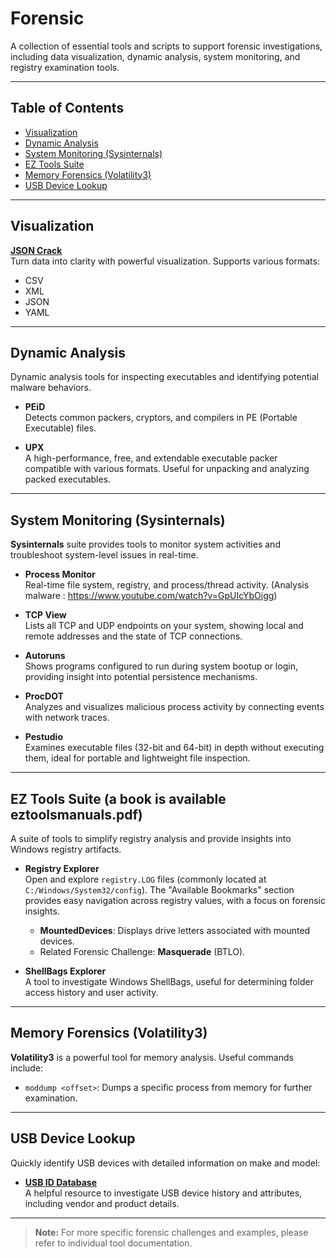 # Forensic

A collection of essential tools and scripts to support forensic investigations, including data visualization, dynamic analysis, system monitoring, and registry examination tools.

---

## Table of Contents
- [Visualization](#visualization)
- [Dynamic Analysis](#dynamic-analysis)
- [System Monitoring (Sysinternals)](#system-monitoring-sysinternals)
- [EZ Tools Suite](#ez-tools-suite)
- [Memory Forensics (Volatility3)](#memory-forensics-volatility3)
- [USB Device Lookup](#usb-device-lookup)

---

## Visualization

**[JSON Crack](https://jsoncrack.com)**  
Turn data into clarity with powerful visualization. Supports various formats:
- CSV
- XML
- JSON
- YAML

---

## Dynamic Analysis

Dynamic analysis tools for inspecting executables and identifying potential malware behaviors.

- **PEiD**  
  Detects common packers, cryptors, and compilers in PE (Portable Executable) files.

- **UPX**  
  A high-performance, free, and extendable executable packer compatible with various formats. Useful for unpacking and analyzing packed executables.

---

## System Monitoring (Sysinternals)

**Sysinternals** suite provides tools to monitor system activities and troubleshoot system-level issues in real-time.

- **Process Monitor**  
  Real-time file system, registry, and process/thread activity. (Analysis malware : https://www.youtube.com/watch?v=GpUIcYbOigg)

- **TCP View**  
  Lists all TCP and UDP endpoints on your system, showing local and remote addresses and the state of TCP connections.

- **Autoruns**  
  Shows programs configured to run during system bootup or login, providing insight into potential persistence mechanisms.

- **ProcDOT**  
  Analyzes and visualizes malicious process activity by connecting events with network traces.

- **Pestudio**  
  Examines executable files (32-bit and 64-bit) in depth without executing them, ideal for portable and lightweight file inspection.

---

## EZ Tools Suite (a book is available eztoolsmanuals.pdf)

A suite of tools to simplify registry analysis and provide insights into Windows registry artifacts.

- **Registry Explorer**  
  Open and explore `registry.LOG` files (commonly located at `C:/Windows/System32/config`). The "Available Bookmarks" section provides easy navigation across registry values, with a focus on forensic insights.  
  - **MountedDevices**: Displays drive letters associated with mounted devices.
  - Related Forensic Challenge: **Masquerade** (BTLO).

- **ShellBags Explorer**  
  A tool to investigate Windows ShellBags, useful for determining folder access history and user activity.

---

## Memory Forensics (Volatility3)

**Volatility3** is a powerful tool for memory analysis. Useful commands include:

- `moddump <offset>`: Dumps a specific process from memory for further examination.

---

## USB Device Lookup

Quickly identify USB devices with detailed information on make and model:

- **[USB ID Database](https://the-sz.com/products/usbid/)**  
  A helpful resource to investigate USB device history and attributes, including vendor and product details.

---

> **Note:** For more specific forensic challenges and examples, please refer to individual tool documentation.
